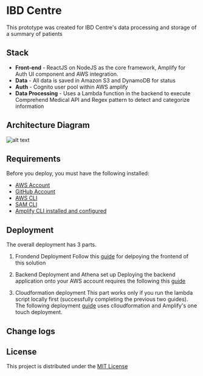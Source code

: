 # IBD Centre
This prototype was created for IBD Centre's data processing and storage of a summary of patients

## Stack
* **Front-end** - ReactJS on NodeJS as the core framework, Amplify for Auth UI component and AWS integration.
* **Data** - All data is saved in Amazon S3 and DynamoDB for status
* **Auth** - Cognito user pool within AWS amplify
* **Data Processing** - Uses a Lambda function in the backend to execute Comprehend Medical API and Regex pattern to detect and categorize information 
 
## Architecture Diagram
![alt text](../docs/images/IBD.png)

## Requirements
Before you deploy, you must have the following installed:
*  [AWS Account](https://aws.amazon.com/account/) 
*  [GitHub Account](https://github.com/) 
*  [AWS CLI](https://aws.amazon.com/cli/) 
*  [SAM CLI](https://docs.aws.amazon.com/serverless-application-model/latest/developerguide/serverless-sam-cli-install.html) 
*  [Amplify CLI installed and configured](https://aws-amplify.github.io/docs/cli-toolchain/quickstart#quickstart) 

## Deployment
The overall deployment has 3 parts.
1. Frondend Deployment
Follow this [guide](https://github.com/UBC-CIC/ibd-centre/docs/deployment_guide1.md) for delpoying the frontend of this solution

2. Backend Deployment and Athena set up
Deploying the backend application onto your AWS account requires the following this [guide](https://github.com/UBC-CIC/ibd-centre/docs/deployment_guide2.md)

3. Cloudformation deployment
This part works only if you run the lambda script locally first (successfully completing the previous two guides). The following deployment [guide](https://github.com/UBC-CIC/ibd-centre/docs/deployment_guide3.md) uses clloudformation and Amplify's one touch deployment.

## Change logs

## License 
This project is distributed under the [MIT License](https://github.com/UBC-CIC/ibd-centre/blob/main/LICENSE)